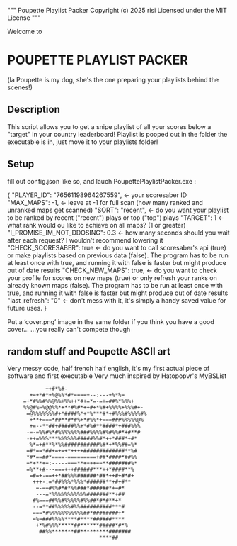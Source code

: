 """
Poupette Playlist Packer
Copyright (c) 2025 risi
Licensed under the MIT License
"""

Welcome to

# POUPETTE PLAYLIST PACKER

(la Poupette is my dog, she's the one preparing your playlists behind the scenes!)

## Description

This script allows you to get a snipe playlist of all your scores below a "target" in your country leaderboard!
Playlist is pooped out in the folder the executable is in, just move it to your playlists folder!

## Setup

fill out config.json like so, and lauch PoupettePlaylistPacker.exe :

{
  "PLAYER_ID": "76561198964267559",         <- your scoresaber ID
  "MAX_MAPS": -1,                           <- leave at -1 for full scan (how many ranked and unranked maps get scanned)
  "SORT": "recent",                         <- do you want your playlist to be ranked by recent ("recent") plays or top ("top") plays
  "TARGET": 1                               <- what rank would ou like to achieve on all maps? (1 or greater)
  "I_PROMISE_IM_NOT_DDOSING": 0.3           <- how many seconds should you wait after each request? I wouldn't recommend lowering it
  "CHECK_SCORESABER": true                  <- do you want to call scoresaber's api (true) or make playlists based on previous data (false). The program has to be run at least once with true, and running it with false is faster but might produce out of date results
  "CHECK_NEW_MAPS": true,                   <- do you want to check your profile for scores on new maps (true) or only refresh your ranks on already known maps (false). The program has to be run at least once with true, and running it with false is faster but might produce out of date results
  "last_refresh": "0"                       <- don't mess with it, it's simply a handy saved value for future uses.
}

Put a ‘cover.png’ image in the same folder if you think you have a good cover...
...you really can't compete though

## random stuff and Poupette ASCII art

Very messy code, half french half english, it's my first actual piece of software and first executable
Very much inspired by Hatopopvr's MyBSList

                ++#*%#-                                  
           +=+*#*+%@%%*#*====+--:---+%*%=                
         =+*#%%#%%@%%+%%++*#+=*=-=+=##%*%%%+             
         %%@#%=%@@%%*+**#%#*++#+*%#+%%%%+%%%#+-          
          =@%%%%%%%#+*####%*+*%***#*+#%%%#%%%%#%         
           +**+===*##**#*#%+*#%%*+===###%%%%%@%          
           +=--**##+#####%%+*#%#**####*+###%%%           
          -=-=%%#%*#%%%%%%%###%%%%#%#%%#*+#**#           
          -++=%%%***%%%%%%#####%%#*++*###*+#*            
          -%*=+#**%*%%###########%#*+*%%##=%*            
          =#*==*##+=+=+*++++#############**%#            
          *#*==##*====-=========+##*####*##%%            
          =*+**+=:-----===**++++==**#######%*            
          =%**+#---===+++######***++*####**%             
           =#=+-==++*##%%%######*##*++#+#*#+             
            +++-:=*##%%%*%%%*######**+#+#**              
             =-==#%%#*#*%%###*######*+=#*                
             ---=*%%%%%%%%%%%#######**+##                
            #%===##%%#%%%%%#%%##*#*#**+*                 
            --=**##%%%%%#%%##########***#                
            ===*#%%%%%%%%%%%##*########+*                
            =%=###%%%%****#****######****                
             +*%#%%%*****##******#####*#*%               
              ##%%*******##*********#######                
                                 ****##      
                             